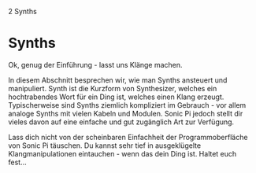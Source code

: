 2 Synths

# Synths

Ok, genug der Einführung - lasst uns Klänge machen.

In diesem Abschnitt besprechen wir, wie man Synths ansteuert und 
manipuliert. Synth ist die Kurzform von Synthesizer, welches ein 
hochtrabendes Wort für ein Ding ist, welches einen Klang erzeugt. 
Typischerweise sind Synths ziemlich kompliziert im Gebrauch - vor allem 
analoge Synths mit vielen Kabeln und Modulen. Sonic Pi jedoch stellt 
dir vieles davon auf eine einfache und gut zugänglich Art zur 
Verfügung.

Lass dich nicht von der scheinbaren Einfachheit der Programmoberfläche 
von Sonic Pi täuschen. Du kannst sehr tief in ausgeklügelte 
Klangmanipulationen eintauchen - wenn das dein Ding ist. Haltet euch 
fest...
